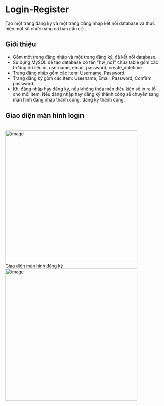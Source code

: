 # Login-Register
Tạo một trang đăng ký và một trang đăng nhập kết nối database và thực hiện một số chức năng cơ bản cần có.

## Giới thiệu
- Gồm một trang đăng nhập và một trang đăng ký, đã kết nối database. 
- Sử dụng MySQL để tạo database có tên "hw_no1" chứa table gồm các trường dữ liệu id, username, email, password, create_datetime.
- Trang đăng nhập gồm các item: Username, Password.
- Trang đăng ký gồm các item: Username, Email, Password, Confirm password.
- Khi đăng nhập hay đăng ký, nếu không thỏa mãn điều kiện sẽ in ra lỗi cho mỗi item. Nếu đăng nhập hay đăng ký thành công sẽ chuyển sang màn hình đăng nhập thành công, đăng ký thành công.

## Giao diện màn hình login
<br>
<img width="420" alt="image" src="https://user-images.githubusercontent.com/127092095/223069257-d6ea0767-05f6-4c9d-8436-6ddf4634ee7b.png">
</br

## Giao diện màn hình đăng ký
<br>
<img width="420" alt="image" src="https://user-images.githubusercontent.com/127092095/223069390-3c37ffcc-f3d0-4fb2-a03b-28023cd5bb3f.png">
</br

